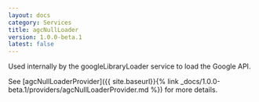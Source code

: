 ```yaml
---
layout: docs
category: Services
title: agcNullLoader
version: 1.0.0-beta.1
latest: false
---
```


Used internally by the googleLibraryLoader service to load the Google API.

See [agcNullLoaderProvider]({{ site.baseurl}}{% link _docs/1.0.0-beta.1/providers/agcNullLoaderProvider.md %}) for more details.
